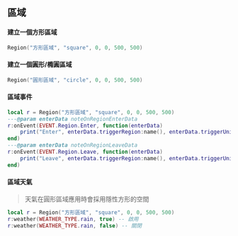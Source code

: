 ## 區域

#### 建立一個方形區域

```lua
Region("方形區域", "square", 0, 0, 500, 500)
```

#### 建立一個圓形/橢圓區域

```lua
Region("圓形區域", "circle", 0, 0, 500, 500)
```

#### 區域事件

```lua
local r = Region("方形區域", "square", 0, 0, 500, 500)
---@param enterData noteOnRegionEnterData
r:onEvent(EVENT.Region.Enter, function(enterData)
    print("Enter", enterData.triggerRegion:name(), enterData.triggerUnit:name())
end)
---@param enterData noteOnRegionLeaveData
r:onEvent(EVENT.Region.Leave, function(enterData)
    print("Leave", enterData.triggerRegion:name(), enterData.triggerUnit:name())
end)
```

#### 區域天氣

> 天氣在圓形區域應用時會採用隱性方形的空間

```lua
local r = Region("方形區域", "square", 0, 0, 500, 500)
r:weather(WEATHER_TYPE.rain, true) -- 啟用
r:weather(WEATHER_TYPE.rain, false) -- 關閉
```
